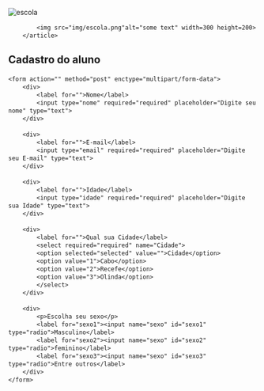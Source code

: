 ![escola](https://user-images.githubusercontent.com/75374274/101360653-b3e28880-387c-11eb-875f-34d015ded3ba.png)
<!DOCTYPE html>
<html>
<head>
	<meta charset="utf-8">
	<title>Cadastro Escolar</title>
		<article>


			<img src="img/escola.png"alt="some text" width=300 height=200>
		</article>
	

</head>
<body>
	<h1>Cadastro do aluno</h1>
	
	<form action="" method="post" enctype="multipart/form-data">
		<div>
			<label for="">Nome</label>
			<input type="nome" required="required" placeholder="Digite seu nome" type="text">
		</div>

		<div>
			<label for="">E-mail</label>
			<input type="email" required="required" placeholder="Digite seu E-mail" type="text">
		</div>

		<div>
			<label for="">Idade</label>
			<input type="idade" required="required" placeholder="Digite sua Idade" type="text">
		</div>

		<div>
			<label for="">Qual sua Cidade</label>
			<select required="required" name="Cidade">
			<option selected="selected" value="">Cidade</option>
			<option value="1">Cabo</option>
			<option value="2">Recefe</option>
			<option value="3">Olinda</option>
			</select>
		</div>

		<div>
			<p>Escolha seu sexo</p>
			<label for="sexo1"><input name="sexo" id="sexo1" type="radio">Masculino</label>
			<label for="sexo2"><input name="sexo" id="sexo2" type="radio">feminino</label>
			<label for="sexo3"><input name="sexo" id="sexo3" type="radio">Entre outros</label>
		</div>
	</form>

	
